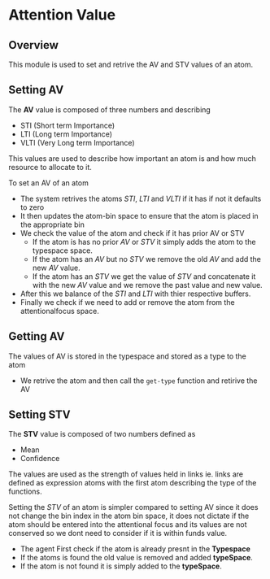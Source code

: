 # Attention Value

## Overview

This module is used to set and retrive the AV and STV values of an atom.

## Setting AV

The **AV** value is composed of three numbers and describing 
- STI (Short term Importance)
- LTI (Long term Importance)
- VLTI (Very Long term Importance)

This values are used to describe how important an atom is and how much resource
to allocate to it.

To set an AV of an atom
- The system retrives the atoms *STI*, *LTI* and *VLTI* if it has if not it defaults 
to zero
- It then updates the atom-bin space to ensure that the atom is placed in the appropriate
bin
- We check the value of the atom and check if it has prior AV or STV
    - If the atom is has no prior *AV* or *STV* it simply adds the atom to the
    typespace space.
    - If the atom has an *AV* but no *STV* we remove the old *AV* and add the
    new *AV* value.
    - If the atom has an *STV* we get the value of *STV* and concatenate it with 
    the new *AV* value and we remove the past value and new value.
- After this we balance of the *STI* and *LTI* with thier respective buffers.
- Finally we check if we need to add or remove the atom from the attentionalfocus 
space.

## Getting AV

The values of AV is stored in the typespace and stored as a type to the atom

- We retrive the atom and then call the `get-type` function and retirive the AV

## Setting STV

The **STV** value is composed of two numbers defined as
- Mean
- Confidence

The values are used as the strength of values held in links
ie. links are defined as expression atoms with the first atom describing the 
type of the functions.

Setting the *STV* of an atom is simpler compared to setting AV since it does not
change the bin index in the atom bin space, it does not dictate if the atom 
should be entered into the attentional focus and its values are not conserved
so we dont need to consider if it is within funds value.

- The agent First check if the atom is already presnt in the **Typespace**
- If the atoms is found the old value is removed and added **typeSpace**.
- If the atom is not found it is simply added to the **typeSpace**.

